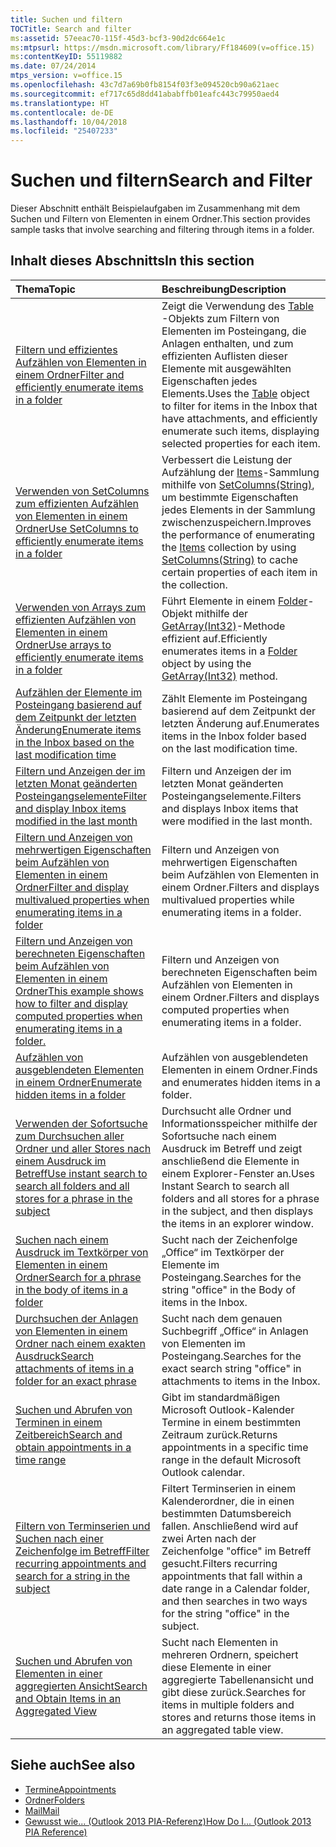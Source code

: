 ```yaml
---
title: Suchen und filtern
TOCTitle: Search and filter
ms:assetid: 57eeac70-115f-45d3-bcf3-90d2dc664e1c
ms:mtpsurl: https://msdn.microsoft.com/library/Ff184609(v=office.15)
ms:contentKeyID: 55119882
ms.date: 07/24/2014
mtps_version: v=office.15
ms.openlocfilehash: 43c7d7a69b0fb8154f03f3e094520cb90a621aec
ms.sourcegitcommit: ef717c65d8dd41ababffb01eafc443c79950aed4
ms.translationtype: HT
ms.contentlocale: de-DE
ms.lasthandoff: 10/04/2018
ms.locfileid: "25407233"
---
```

# <a name="search-and-filter"></a><span data-ttu-id="50307-102">Suchen und filtern</span><span class="sxs-lookup"><span data-stu-id="50307-102">Search and Filter</span></span>

<span data-ttu-id="50307-103">Dieser Abschnitt enthält Beispielaufgaben im Zusammenhang mit dem Suchen und Filtern von Elementen in einem Ordner.</span><span class="sxs-lookup"><span data-stu-id="50307-103">This section provides sample tasks that involve searching and filtering through items in a folder.</span></span>

## <a name="in-this-section"></a><span data-ttu-id="50307-104">Inhalt dieses Abschnitts</span><span class="sxs-lookup"><span data-stu-id="50307-104">In this section</span></span>

|<span data-ttu-id="50307-105">Thema</span><span class="sxs-lookup"><span data-stu-id="50307-105">Topic</span></span>|<span data-ttu-id="50307-106">Beschreibung</span><span class="sxs-lookup"><span data-stu-id="50307-106">Description</span></span>|
|:----|:----------|
|[<span data-ttu-id="50307-107">Filtern und effizientes Aufzählen von Elementen in einem Ordner</span><span class="sxs-lookup"><span data-stu-id="50307-107">Filter and efficiently enumerate items in a folder</span></span>](how-to-filter-and-efficiently-enumerate-items-in-a-folder.md) |<span data-ttu-id="50307-108">Zeigt die Verwendung des [Table](https://msdn.microsoft.com/library/bb652856\(v=office.15\)) -Objekts zum Filtern von Elementen im Posteingang, die Anlagen enthalten, und zum effizienten Auflisten dieser Elemente mit ausgewählten Eigenschaften jedes Elements.</span><span class="sxs-lookup"><span data-stu-id="50307-108">Uses the [Table](https://msdn.microsoft.com/library/bb652856\(v=office.15\)) object to filter for items in the Inbox that have attachments, and efficiently enumerate such items, displaying selected properties for each item.</span></span>|
|[<span data-ttu-id="50307-109">Verwenden von SetColumns zum effizienten Aufzählen von Elementen in einem Ordner</span><span class="sxs-lookup"><span data-stu-id="50307-109">Use SetColumns to efficiently enumerate items in a folder</span></span>](how-to-use-setcolumns-to-efficiently-enumerate-items-in-a-folder.md)  |<span data-ttu-id="50307-110">Verbessert die Leistung der Aufzählung der [Items](https://msdn.microsoft.com/library/bb645287\(v=office.15\))-Sammlung mithilfe von [SetColumns(String)](https://msdn.microsoft.com/library/bb610268\(v=office.15\)), um bestimmte Eigenschaften jedes Elements in der Sammlung zwischenzuspeichern.</span><span class="sxs-lookup"><span data-stu-id="50307-110">Improves the performance of enumerating the [Items](https://msdn.microsoft.com/library/bb645287\(v=office.15\)) collection by using [SetColumns(String)](https://msdn.microsoft.com/library/bb610268\(v=office.15\)) to cache certain properties of each item in the collection.</span></span>|
|[<span data-ttu-id="50307-111">Verwenden von Arrays zum effizienten Aufzählen von Elementen in einem Ordner</span><span class="sxs-lookup"><span data-stu-id="50307-111">Use arrays to efficiently enumerate items in a folder</span></span>](how-to-use-arrays-to-efficiently-enumerate-items-in-a-folder.md)  |<span data-ttu-id="50307-112">Führt Elemente in einem [Folder](https://msdn.microsoft.com/library/bb645774\(v=office.15\))-Objekt mithilfe der [GetArray(Int32)](https://msdn.microsoft.com/library/bb608928\(v=office.15\))-Methode effizient auf.</span><span class="sxs-lookup"><span data-stu-id="50307-112">Efficiently enumerates items in a [Folder](https://msdn.microsoft.com/library/bb645774\(v=office.15\)) object by using the [GetArray(Int32)](https://msdn.microsoft.com/library/bb608928\(v=office.15\)) method.</span></span>|
|[<span data-ttu-id="50307-113">Aufzählen der Elemente im Posteingang basierend auf dem Zeitpunkt der letzten Änderung</span><span class="sxs-lookup"><span data-stu-id="50307-113">Enumerate items in the Inbox based on the last modification time</span></span>](how-to-enumerate-items-in-the-inbox-based-on-the-last-modification-time.md)  |<span data-ttu-id="50307-114">Zählt Elemente im Posteingang basierend auf dem Zeitpunkt der letzten Änderung auf.</span><span class="sxs-lookup"><span data-stu-id="50307-114">Enumerates items in the Inbox folder based on the last modification time.</span></span>|
|[<span data-ttu-id="50307-115">Filtern und Anzeigen der im letzten Monat geänderten Posteingangselemente</span><span class="sxs-lookup"><span data-stu-id="50307-115">Filter and display Inbox items modified in the last month</span></span>](how-to-filter-and-display-inbox-items-modified-in-the-last-month.md)  |<span data-ttu-id="50307-116">Filtern und Anzeigen der im letzten Monat geänderten Posteingangselemente.</span><span class="sxs-lookup"><span data-stu-id="50307-116">Filters and displays Inbox items that were modified in the last month.</span></span>|
|[<span data-ttu-id="50307-117">Filtern und Anzeigen von mehrwertigen Eigenschaften beim Aufzählen von Elementen in einem Ordner</span><span class="sxs-lookup"><span data-stu-id="50307-117">Filter and display multivalued properties when enumerating items in a folder</span></span>](how-to-filter-and-display-multivalued-properties-when-enumerating-items-in-a-folder.md)  |<span data-ttu-id="50307-118">Filtern und Anzeigen von mehrwertigen Eigenschaften beim Aufzählen von Elementen in einem Ordner.</span><span class="sxs-lookup"><span data-stu-id="50307-118">Filters and displays multivalued properties while enumerating items in a folder.</span></span>|
|[<span data-ttu-id="50307-119">Filtern und Anzeigen von berechneten Eigenschaften beim Aufzählen von Elementen in einem Ordner</span><span class="sxs-lookup"><span data-stu-id="50307-119">This example shows how to filter and display computed properties when enumerating items in a folder.</span></span>](how-to-filter-and-display-computed-properties-when-enumerating-items-in-a-folder.md)  |<span data-ttu-id="50307-120">Filtern und Anzeigen von berechneten Eigenschaften beim Aufzählen von Elementen in einem Ordner.</span><span class="sxs-lookup"><span data-stu-id="50307-120">Filters and displays computed properties when enumerating items in a folder.</span></span>|
|[<span data-ttu-id="50307-121">Aufzählen von ausgeblendeten Elementen in einem Ordner</span><span class="sxs-lookup"><span data-stu-id="50307-121">Enumerate hidden items in a folder</span></span>](how-to-enumerate-hidden-items-in-a-folder.md)  |<span data-ttu-id="50307-122">Aufzählen von ausgeblendeten Elementen in einem Ordner.</span><span class="sxs-lookup"><span data-stu-id="50307-122">Finds and enumerates hidden items in a folder.</span></span>|
|[<span data-ttu-id="50307-123">Verwenden der Sofortsuche zum Durchsuchen aller Ordner und aller Stores nach einem Ausdruck im Betreff</span><span class="sxs-lookup"><span data-stu-id="50307-123">Use instant search to search all folders and all stores for a phrase in the subject</span></span>](how-to-use-instant-search-to-search-all-folders-and-all-stores-for-a-phrase-in-the-subject.md)  |<span data-ttu-id="50307-124">Durchsucht alle Ordner und Informationsspeicher mithilfe der Sofortsuche nach einem Ausdruck im Betreff und zeigt anschließend die Elemente in einem Explorer-Fenster an.</span><span class="sxs-lookup"><span data-stu-id="50307-124">Uses Instant Search to search all folders and all stores for a phrase in the subject, and then displays the items in an explorer window.</span></span>|
|[<span data-ttu-id="50307-125">Suchen nach einem Ausdruck im Textkörper von Elementen in einem Ordner</span><span class="sxs-lookup"><span data-stu-id="50307-125">Search for a phrase in the body of items in a folder</span></span>](how-to-search-for-a-phrase-in-the-body-of-items-in-a-folder.md) |<span data-ttu-id="50307-126">Sucht nach der Zeichenfolge „Office“ im Textkörper der Elemente im Posteingang.</span><span class="sxs-lookup"><span data-stu-id="50307-126">Searches for the string "office" in the Body of items in the Inbox.</span></span>|
|[<span data-ttu-id="50307-127">Durchsuchen der Anlagen von Elementen in einem Ordner nach einem exakten Ausdruck</span><span class="sxs-lookup"><span data-stu-id="50307-127">Search attachments of items in a folder for an exact phrase</span></span>](how-to-search-attachments-of-items-in-a-folder-for-an-exact-phrase.md)  |<span data-ttu-id="50307-128">Sucht nach dem genauen Suchbegriff „Office“ in Anlagen von Elementen im Posteingang.</span><span class="sxs-lookup"><span data-stu-id="50307-128">Searches for the exact search string "office" in attachments to items in the Inbox.</span></span>|
|[<span data-ttu-id="50307-129">Suchen und Abrufen von Terminen in einem Zeitbereich</span><span class="sxs-lookup"><span data-stu-id="50307-129">Search and obtain appointments in a time range</span></span>](how-to-search-and-obtain-appointments-in-a-time-range.md)  |<span data-ttu-id="50307-130">Gibt im standardmäßigen Microsoft Outlook-Kalender Termine in einem bestimmten Zeitraum zurück.</span><span class="sxs-lookup"><span data-stu-id="50307-130">Returns appointments in a specific time range in the default Microsoft Outlook calendar.</span></span>|
|[<span data-ttu-id="50307-131">Filtern von Terminserien und Suchen nach einer Zeichenfolge im Betreff</span><span class="sxs-lookup"><span data-stu-id="50307-131">Filter recurring appointments and search for a string in the subject</span></span>](how-to-filter-recurring-appointments-and-search-for-a-string-in-the-subject.md)  |<span data-ttu-id="50307-132">Filtert Terminserien in einem Kalenderordner, die in einen bestimmten Datumsbereich fallen. Anschließend wird auf zwei Arten nach der Zeichenfolge "office" im Betreff gesucht.</span><span class="sxs-lookup"><span data-stu-id="50307-132">Filters recurring appointments that fall within a date range in a Calendar folder, and then searches in two ways for the string "office" in the subject.</span></span>|
|[<span data-ttu-id="50307-133">Suchen und Abrufen von Elementen in einer aggregierten Ansicht</span><span class="sxs-lookup"><span data-stu-id="50307-133">Search and Obtain Items in an Aggregated View</span></span>](how-to-search-and-obtain-items-in-an-aggregated-view.md) |<span data-ttu-id="50307-134">Sucht nach Elementen in mehreren Ordnern, speichert diese Elemente in einer aggregierte Tabellenansicht und gibt diese zurück.</span><span class="sxs-lookup"><span data-stu-id="50307-134">Searches for items in multiple folders and stores and returns those items in an aggregated table view.</span></span>|


## <a name="see-also"></a><span data-ttu-id="50307-135">Siehe auch</span><span class="sxs-lookup"><span data-stu-id="50307-135">See also</span></span>

- [<span data-ttu-id="50307-136">Termine</span><span class="sxs-lookup"><span data-stu-id="50307-136">Appointments</span></span>](appointments.md)
- [<span data-ttu-id="50307-137">Ordner</span><span class="sxs-lookup"><span data-stu-id="50307-137">Folders</span></span>](folders.md)
- [<span data-ttu-id="50307-138">Mail</span><span class="sxs-lookup"><span data-stu-id="50307-138">Mail</span></span>](mail.md)
- [<span data-ttu-id="50307-139">Gewusst wie... (Outlook 2013 PIA-Referenz)</span><span class="sxs-lookup"><span data-stu-id="50307-139">How Do I... (Outlook 2013 PIA Reference)</span></span>](how-do-i-outlook-2013-pia-reference.md)

